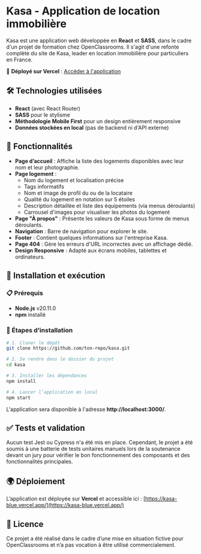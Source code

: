 # Kasa - Application de location immobilière  

Kasa est une application web développée en **React** et **SASS**, dans le cadre d'un projet de formation chez OpenClassrooms. Il s'agit d'une refonte complète du site de Kasa, leader en location immobilière pour particuliers en France.  

🚀 **Déployé sur Vercel** : [Accéder à l'application](https://kasa-blue.vercel.app/)  

## 🛠️ Technologies utilisées  

- **React** (avec React Router)  
- **SASS** pour le stylisme  
- **Méthodologie Mobile First** pour un design entièrement responsive  
- **Données stockées en local** (pas de backend ni d'API externe)  

## 🎨 Fonctionnalités  

- **Page d’accueil** : Affiche la liste des logements disponibles avec leur nom et leur photographie.  
- **Page logement** :  
  - Nom du logement et localisation précise  
  - Tags informatifs  
  - Nom et image de profil du ou de la locataire  
  - Qualité du logement en notation sur 5 étoiles  
  - Description détaillée et liste des équipements (via menus déroulants)  
  - Carrousel d'images pour visualiser les photos du logement  
- **Page "À propos"** : Présente les valeurs de Kasa sous forme de menus déroulants.  
- **Navigation** : Barre de navigation pour explorer le site.  
- **Footer** : Contient quelques informations sur l'entreprise Kasa.  
- **Page 404** : Gère les erreurs d'URL incorrectes avec un affichage dédié.  
- **Design Responsive** : Adapté aux écrans mobiles, tablettes et ordinateurs.  

## 🚀 Installation et exécution  

### 📋 Prérequis  
- **Node.js** v20.11.0  
- **npm** installé  

### 🔧 Étapes d’installation  
```bash
# 1. Cloner le dépôt
git clone https://github.com/ton-repo/kasa.git

# 2. Se rendre dans le dossier du projet
cd kasa

# 3. Installer les dépendances
npm install

# 4. Lancer l’application en local
npm start
```

L'application sera disponible à l'adresse **http://localhost:3000/**.  

## ✅ Tests et validation  

Aucun test Jest ou Cypress n'a été mis en place. Cependant, le projet a été soumis à une batterie de tests unitaires manuels lors de la soutenance devant un jury pour vérifier le bon fonctionnement des composants et des fonctionnalités principales.  

## 🌍 Déploiement  

L’application est déployée sur **Vercel** et accessible ici : [https://kasa-blue.vercel.app/](https://kasa-blue.vercel.app/)  

## 📜 Licence  

Ce projet a été réalisé dans le cadre d’une mise en situation fictive pour OpenClassrooms et n’a pas vocation à être utilisé commercialement.  
